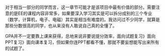 ﻿对于相当一部分的同学而言，这一章节可能才是该项目中最有价值的部分。需要注意的是EE的课程内容非常多，如果要深入学习其实是可以拆分成别的三个专业（数学，计算机，电子、电磁）其实是相当有难度的。我访问过不少同学，就算是那些分数很高的同学，也从来没有人敢说自己真的全懂了。

GPA并不一定要靠上课来获得，总地来说非要说提分效率，面向试题复习》面向PPT复习》面向课本复习，但如果你连PPT都看不懂，那就不要妄想能写出来所有的试题了。